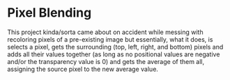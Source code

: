 # Pixel Blending
This project kinda/sorta came about on accident while messing with recoloring pixels of a pre-existing image but essentially, what it does, is selects a pixel, gets the surrounding (top, left, right, and bottom) pixels and adds all their values together (as long as no positional values are negative and/or the transparency value is 0) and gets the average of them all, assigning the source pixel to the new average value.
